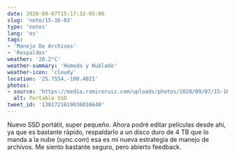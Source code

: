 ```yaml
---
date: 2020-09-07T15:17:32-05:00
slug: 'note/15-16-03'
type: 'notes'
lang: 'es'
tags:
- 'Manejo De Archivos'
- 'Respaldos'
weather: '28.2°C'
weather-summary: 'Húmedo y Nublado'
weather-icon: 'cloudy'
location: '25.7554,-100.4021'
photos:
- source: 'https://media.ramiroruiz.com/uploads/photos/2020/09/07/15-16-03/portable-ssd.jpeg'
  alt: Portable SSD
tweet_id: '1301721619036016640'
---
```

Nuevo SSD portátil, super pequeño. Ahora podré editar películas desde ahí, ya que es bastante rápido, respaldarlo a un disco duro de 4 TB que lo manda a la nube (sync.com) esa es mi nueva estrategia de manejo de archivos. Me siento bastante seguro, pero abierto feedback.   